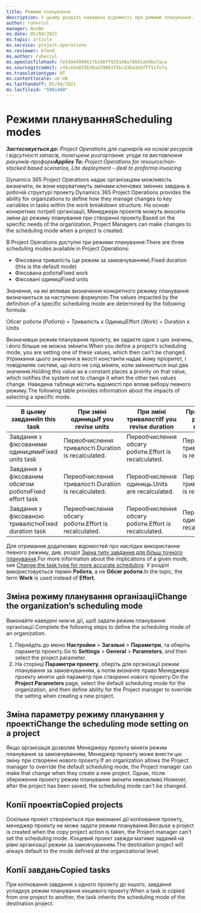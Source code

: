 ```yaml
---
title: Режими планування
description: У цьому розділі наведено відомості про режими планування.
author: ruhercul
manager: AnnBe
ms.date: 05/04/2021
ms.topic: article
ms.service: project-operations
ms.reviewer: kfend
ms.author: ruhercul
ms.openlocfilehash: fe54944999617b248ff925148a78601dd4be7aca
ms.sourcegitcommit: c45ceda833b30ad39861f5bcd3ba1bbfff11fe7a
ms.translationtype: HT
ms.contentlocale: uk-UA
ms.lasthandoff: 05/04/2021
ms.locfileid: "5981460"
---
```

# <a name="scheduling-modes"></a><span data-ttu-id="601c5-103">Режими планування</span><span class="sxs-lookup"><span data-stu-id="601c5-103">Scheduling modes</span></span>

<span data-ttu-id="601c5-104">_**Застосовується до:** Project Operations для сценаріїв на основі ресурсів і відсутності запасів, полегшене розгортання: угоди та виставлення рахунків-проформ_</span><span class="sxs-lookup"><span data-stu-id="601c5-104">_**Applies To:** Project Operations for resource/non-stocked based scenarios, Lite deployment - deal to proforma invoicing_</span></span>


<span data-ttu-id="601c5-105">Dynamics 365 Project Operations надає організаціям можливість визначити, як вони керуватимуть змінами ключових змінних завдань в робочій структурі проекту.</span><span class="sxs-lookup"><span data-stu-id="601c5-105">Dynamics 365 Project Operations provides the ability for organizations to define how they manage changes to key variables in tasks within the work breakdown structure.</span></span> <span data-ttu-id="601c5-106">На основі конкретних потреб організації, Менеджери проектів можуть вносити зміни до режиму планування при створенні проекту.</span><span class="sxs-lookup"><span data-stu-id="601c5-106">Based on the specific needs of the organization, Project Managers can make changes to the scheduling mode when a project is created.</span></span>

<span data-ttu-id="601c5-107">В Project Operations доступні три режими планування:</span><span class="sxs-lookup"><span data-stu-id="601c5-107">There are three scheduling modes available in Project Operations:</span></span>

  - <span data-ttu-id="601c5-108">Фіксована тривалість (це режим за замовчуванням).</span><span class="sxs-lookup"><span data-stu-id="601c5-108">Fixed duration (this is the default mode)</span></span>
  - <span data-ttu-id="601c5-109">Фіксована робота</span><span class="sxs-lookup"><span data-stu-id="601c5-109">Fixed work</span></span>
  - <span data-ttu-id="601c5-110">Фіксовані одиниці</span><span class="sxs-lookup"><span data-stu-id="601c5-110">Fixed units</span></span>

<span data-ttu-id="601c5-111">Значення, на які впливає визначення конкретного режиму планування визначаються за наступною формулою:</span><span class="sxs-lookup"><span data-stu-id="601c5-111">The values impacted by the definition of a specific scheduling mode are determined by the following formula:</span></span>

  <span data-ttu-id="601c5-112">Обсяг роботи (*Робота*) = Тривалість х Одиниці</span><span class="sxs-lookup"><span data-stu-id="601c5-112">Effort (*Work*) = Duration x Units</span></span>

<span data-ttu-id="601c5-113">Визначивши режим планування проекту, ви задаєте одне з цих значень, і його більше не можна змінити.</span><span class="sxs-lookup"><span data-stu-id="601c5-113">When you define a project’s scheduling mode, you are setting one of these values, which then can't be changed.</span></span> <span data-ttu-id="601c5-114">Утримання цього значення в якості константи надає йому пріоритет, і повідомляє системі, що його не слід міняти, коли змінюються інші два значення.</span><span class="sxs-lookup"><span data-stu-id="601c5-114">Holding this value as a constant places a priority on that value, which notifies the system not to change it when the other two values change.</span></span> <span data-ttu-id="601c5-115">Наведена таблиця містить відомості про вплив вибору певного режиму.</span><span class="sxs-lookup"><span data-stu-id="601c5-115">The following table provides information about the impacts of selecting a specific mode.</span></span>

| <span data-ttu-id="601c5-116">**В цьому завданні**</span><span class="sxs-lookup"><span data-stu-id="601c5-116">**In this task**</span></span>             | <span data-ttu-id="601c5-117">**При зміні одиниць**</span><span class="sxs-lookup"><span data-stu-id="601c5-117">**If you revise units**</span></span>   | <span data-ttu-id="601c5-118">**При зміні тривалості**</span><span class="sxs-lookup"><span data-stu-id="601c5-118">**If you revise duration**</span></span> | <span data-ttu-id="601c5-119">**При зміні обсягу роботи**</span><span class="sxs-lookup"><span data-stu-id="601c5-119">**If you revise effort**</span></span>  |
|----------------------|---------------------------|----------------------------|---------------------------|
| <span data-ttu-id="601c5-120">Завдання з фіксованими одиницями</span><span class="sxs-lookup"><span data-stu-id="601c5-120">Fixed units task</span></span>     | <span data-ttu-id="601c5-121">Переобчислення тривалості.</span><span class="sxs-lookup"><span data-stu-id="601c5-121">Duration is recalculated.</span></span> | <span data-ttu-id="601c5-122">Переобчислення обсягу роботи.</span><span class="sxs-lookup"><span data-stu-id="601c5-122">Effort is recalculated.</span></span>    | <span data-ttu-id="601c5-123">Переобчислення тривалості.</span><span class="sxs-lookup"><span data-stu-id="601c5-123">Duration is recalculated.</span></span> |
| <span data-ttu-id="601c5-124">Завдання з фіксованим обсягом роботи</span><span class="sxs-lookup"><span data-stu-id="601c5-124">Fixed effort task</span></span>    | <span data-ttu-id="601c5-125">Переобчислення тривалості.</span><span class="sxs-lookup"><span data-stu-id="601c5-125">Duration is recalculated.</span></span> | <span data-ttu-id="601c5-126">Переобчислення одиниць.</span><span class="sxs-lookup"><span data-stu-id="601c5-126">Units are recalculated.</span></span>    | <span data-ttu-id="601c5-127">Переобчислення тривалості.</span><span class="sxs-lookup"><span data-stu-id="601c5-127">Duration is recalculated.</span></span> |
| <span data-ttu-id="601c5-128">Завдання з фіксованою тривалістю</span><span class="sxs-lookup"><span data-stu-id="601c5-128">Fixed duration task</span></span>  | <span data-ttu-id="601c5-129">Переобчислення обсягу роботи.</span><span class="sxs-lookup"><span data-stu-id="601c5-129">Effort is recalculated.</span></span>   | <span data-ttu-id="601c5-130">Переобчислення обсягу роботи.</span><span class="sxs-lookup"><span data-stu-id="601c5-130">Effort is recalculated.</span></span>    | <span data-ttu-id="601c5-131">Переобчислення одиниць.</span><span class="sxs-lookup"><span data-stu-id="601c5-131">Units are recalculated.</span></span>   |

<span data-ttu-id="601c5-132">Для отримання додаткових відомостей про наслідки використання певного режиму, див. розділ [Зміна типу завдання для більш точного планування](https://support.microsoft.com/en-us/office/change-the-task-type-for-more-accurate-scheduling-b0b969ad-45bc-4e9e-8967-435587548a72).</span><span class="sxs-lookup"><span data-stu-id="601c5-132">For more information about the implications of a given mode, see [Change the task type for more accurate scheduling](https://support.microsoft.com/en-us/office/change-the-task-type-for-more-accurate-scheduling-b0b969ad-45bc-4e9e-8967-435587548a72).</span></span> <span data-ttu-id="601c5-133">У розділі використовується термін **Робота**, а не **Обсяг роботи**.</span><span class="sxs-lookup"><span data-stu-id="601c5-133">In the topic, the term **Work** is used instead of **Effort**.</span></span>

## <a name="change-the-organizations-scheduling-mode"></a><span data-ttu-id="601c5-134">Зміна режиму планування організації</span><span class="sxs-lookup"><span data-stu-id="601c5-134">Change the organization’s scheduling mode</span></span>

<span data-ttu-id="601c5-135">Виконайте наведені нижче дії, щоб задати режим планування організації.</span><span class="sxs-lookup"><span data-stu-id="601c5-135">Complete the following steps to define the scheduling mode of an organization.</span></span>

1. <span data-ttu-id="601c5-136">Перейдіть до меню **Настройки** \> **Загальні** \> **Параметри**, та оберіть параметр проекту.</span><span class="sxs-lookup"><span data-stu-id="601c5-136">Go to **Settings** \> **General** \> **Parameters**, and then select the project parameter.</span></span> 
2. <span data-ttu-id="601c5-137">На сторінці **Параметри проекту**, оберіть для організації режим планування за замовчуванням, а потім визначте право Менеджера проекту міняти цей параметр при створенні нового проекту.</span><span class="sxs-lookup"><span data-stu-id="601c5-137">On the **Project Parameters** page, select the default scheduling mode for the organization, and then define ability for the Project manager to override the setting when creating a new project.</span></span>

## <a name="change-the-scheduling-mode-setting-on-a-project"></a><span data-ttu-id="601c5-138">Зміна параметру режиму планування у проекті</span><span class="sxs-lookup"><span data-stu-id="601c5-138">Change the scheduling mode setting on a project</span></span>

<span data-ttu-id="601c5-139">Якщо організація дозволяє Менеджеру проекту міняти режим планування за замовчуванням, Менеджер проекту може внести цю зміну при створенні нового проекту.</span><span class="sxs-lookup"><span data-stu-id="601c5-139">If an organization allows the Project manager to override the default scheduling mode, the Project manager can make that change when they create a new project.</span></span> <span data-ttu-id="601c5-140">Однак, після збереження проекту режим планування змінити неможливо.</span><span class="sxs-lookup"><span data-stu-id="601c5-140">However, after the project has been saved, the scheduling mode can't be changed.</span></span>

## <a name="copied-projects"></a><span data-ttu-id="601c5-141">Копії проектів</span><span class="sxs-lookup"><span data-stu-id="601c5-141">Copied projects</span></span>

<span data-ttu-id="601c5-142">Оскільки проект створюється при виконанні дії копіювання проекту, менеджер проекту не може задати режим планування.</span><span class="sxs-lookup"><span data-stu-id="601c5-142">Because a project is created when the copy project action is taken, the Project manager can't set the scheduling mode.</span></span> <span data-ttu-id="601c5-143">Кінцевий проект завжди матиме заданий на рівні організації режим за замовчуванням.</span><span class="sxs-lookup"><span data-stu-id="601c5-143">The destination project will always default to the mode defined at the organizational level.</span></span>

## <a name="copied-tasks"></a><span data-ttu-id="601c5-144">Копії завдань</span><span class="sxs-lookup"><span data-stu-id="601c5-144">Copied tasks</span></span>

<span data-ttu-id="601c5-145">При копіювання завдання з одного проекту до іншого, завдання успадкує режим планування кінцевого проекту.</span><span class="sxs-lookup"><span data-stu-id="601c5-145">When a task is copied from one project to another, the task inherits the scheduling mode of the destination project.</span></span>
